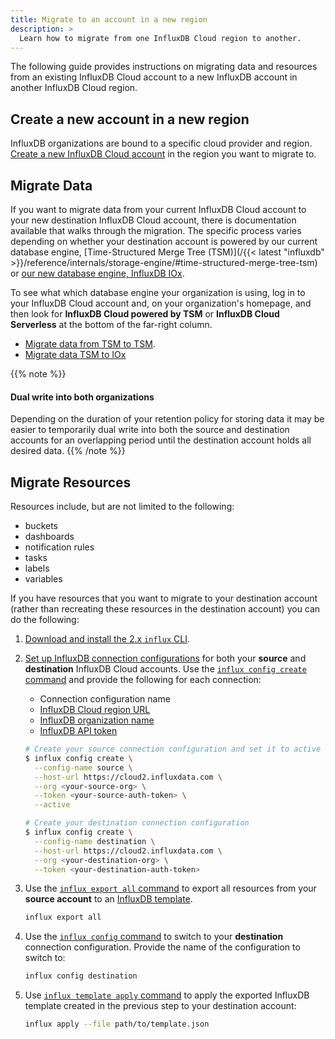 ```yaml
---
title: Migrate to an account in a new region
description: >
  Learn how to migrate from one InfluxDB Cloud region to another.
---
```


The following guide provides instructions on migrating data and resources
from an existing InfluxDB Cloud account to a new InfluxDB account in another
InfluxDB Cloud region.

## Create a new account in a new region

InfluxDB organizations are bound to a specific cloud provider and region.
[Create a new InfluxDB Cloud account](/influxdb/cloud/sign-up/) in the region
you want to migrate to.

## Migrate Data

If you want to migrate data from your current InfluxDB Cloud account to your new
destination InfluxDB Cloud account, there is documentation available that
walks through the migration.
The specific process varies depending on whether your destination account is
powered by our current database engine,
[Time-Structured Merge Tree (TSM)](/{{< latest "influxdb" >}}/reference/internals/storage-engine/#time-structured-merge-tree-tsm)
or [our new database engine, InfluxDB IOx](/blog/announcing-general-availability-new-database-engine/).

To see what which database engine your organization is using, log in to your 
InfluxDB Cloud account and, on your organization's homepage, and then look for
**InfluxDB Cloud powered by TSM** or **InfluxDB Cloud Serverless** at the
bottom of the far-right column.

- [Migrate data from TSM to TSM](/influxdb/cloud/migrate-data/migrate-cloud-to-cloud/). 
- [Migrate data TSM to IOx](/influxdb/cloud-serverless/write-data/migrate-data/migrate-tsm-to-iox/)

{{% note %}}
#### Dual write into both organizations

Depending on the duration of your retention policy for storing data it may be
easier to temporarily dual write into both the source and destination accounts
for an overlapping period until the destination account holds all desired data.
{{% /note %}}

## Migrate Resources

Resources include, but are not limited to the following:

- buckets
- dashboards
- notification rules
- tasks
- labels
- variables

If you have resources that you want to migrate to your destination account
(rather than recreating these resources in the destination account) you can do
the following:

1.  [Download and install the 2.x `influx` CLI](/influxdb/cloud/tools/influx-cli/).

2.  [Set up InfluxDB connection configurations](/influxdb/cloud/tools/influx-cli/#provide-required-authentication-credentials)
    for both your **source** and **destination** InfluxDB Cloud accounts.
    Use the [`influx config create` command](/influxdb/cloud/reference/cli/influx/config/create/)
    and provide the following for each connection:

    - Connection configuration name
    - [InfluxDB Cloud region URL](/influxdb/cloud/reference/regions/)
    - [InfluxDB organization name](/influxdb/cloud/organizations/)
    - [InfluxDB API token](/influxdb/cloud/security/tokens/)

    ```sh
    # Create your source connection configuration and set it to active
    $ influx config create \
      --config-name source \
      --host-url https://cloud2.influxdata.com \
      --org <your-source-org> \
      --token <your-source-auth-token> \
      --active

    # Create your destination connection configuration
    $ influx config create \
      --config-name destination \
      --host-url https://cloud2.influxdata.com \
      --org <your-destination-org> \
      --token <your-destination-auth-token>
    ```

3.  Use the [`influx export all` command](/influxdb/cloud/reference/cli/influx/export/all/#export-all-resources-in-an-organization-as-a-template)
    to export all resources from your **source account** to an
    [InfluxDB template](/influxdb/cloud/influxdb-templates/use/).

    ```sh
    influx export all
    ```

4.  Use the [`influx config` command](/influxdb/cloud/reference/cli/influx/config/)
    to switch to your **destination** connection configuration.
    Provide the name of the configuration to switch to:

    ```sh
    influx config destination
    ```

5.  Use [`influx template apply` command](/influxdb/cloud/reference/cli/influx/apply/#apply-a-template-from-a-file)
    to apply the exported InfluxDB template created in the previous step to your
    destination account:

    ```sh
    influx apply --file path/to/template.json
    ```
